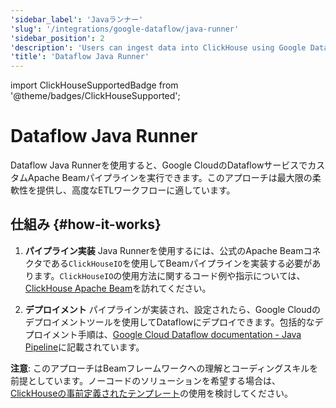 ```yaml
---
'sidebar_label': 'Javaランナー'
'slug': '/integrations/google-dataflow/java-runner'
'sidebar_position': 2
'description': 'Users can ingest data into ClickHouse using Google Dataflow Java Runner'
'title': 'Dataflow Java Runner'
---
```


import ClickHouseSupportedBadge from '@theme/badges/ClickHouseSupported';


# Dataflow Java Runner

<ClickHouseSupportedBadge/>

Dataflow Java Runnerを使用すると、Google CloudのDataflowサービスでカスタムApache Beamパイプラインを実行できます。このアプローチは最大限の柔軟性を提供し、高度なETLワークフローに適しています。

## 仕組み {#how-it-works}

1. **パイプライン実装**
   Java Runnerを使用するには、公式のApache Beamコネクタである`ClickHouseIO`を使用してBeamパイプラインを実装する必要があります。`ClickHouseIO`の使用方法に関するコード例や指示については、[ClickHouse Apache Beam](/integrations/apache-beam)を訪れてください。

2. **デプロイメント**
   パイプラインが実装され、設定されたら、Google Cloudのデプロイメントツールを使用してDataflowにデプロイできます。包括的なデプロイメント手順は、[Google Cloud Dataflow documentation - Java Pipeline](https://cloud.google.com/dataflow/docs/quickstarts/create-pipeline-java)に記載されています。

**注意**: このアプローチはBeamフレームワークへの理解とコーディングスキルを前提としています。ノーコードのソリューションを希望する場合は、[ClickHouseの事前定義されたテンプレート](./templates)の使用を検討してください。
